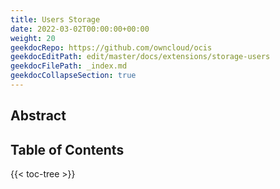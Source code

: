 ```yaml
---
title: Users Storage
date: 2022-03-02T00:00:00+00:00
weight: 20
geekdocRepo: https://github.com/owncloud/ocis
geekdocEditPath: edit/master/docs/extensions/storage-users
geekdocFilePath: _index.md
geekdocCollapseSection: true
---
```


## Abstract


## Table of Contents

{{< toc-tree >}}
